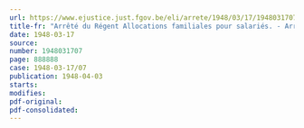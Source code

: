 ```yaml
---
url: https://www.ejustice.just.fgov.be/eli/arrete/1948/03/17/1948031707/justel
title-fr: "Arrêté du Régent Allocations familiales pour salariés. - Arrêté du Régent déterminant le taux des cotisations à verser par les communes, établissements publics qui en dépendent et associations de communes"
date: 1948-03-17
source:
number: 1948031707
page: 888888
case: 1948-03-17/07
publication: 1948-04-03
starts:
modifies:
pdf-original:
pdf-consolidated:
---
```


